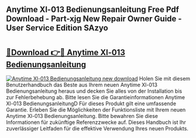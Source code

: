 ## Anytime Xl-013 Bedienungsanleitung Free Pdf Download - Part-xjg New Repair Owner Guide - User Service Edition SAzyo

# <h2><a href="http://df4i7ob.blite.top/?on=Anytime+Xl-013+Bedienungsanleitung">🔗Download 👉🔴 Anytime Xl-013 Bedienungsanleitung</a></h2>

[![Anytime Xl-013 Bedienungsanleitung new download](https://i.imgur.com/lujVjoI.png)](http://df4i7ob.blite.top/?on=Anytime+Xl-013+Bedienungsanleitung)
Holen Sie mit diesem Benutzerhandbuch das Beste aus Ihrem neuen Anytime Xl-013 Bedienungsanleitung heraus und decken Sie alles von der Installation bis zur Fehlerbehebung ab. Bitte lesen Sie die Garantieinformationen Anytime Xl-013 BedienungsanleitungD Für dieses Produkt gilt eine umfassende Garantie. Erleben Sie die Möglichkeiten der Funktionsliste mit Ihrem neuen Anytime Xl-013 Bedienungsanleitung. Bitte bewahren Sie diese Informationen für zukünftige Referenzzwecke auf. Dieses Handbuch ist Ihr zuverlässiger Leitfaden für die effektive Verwendung Ihres neuen Produkts.
